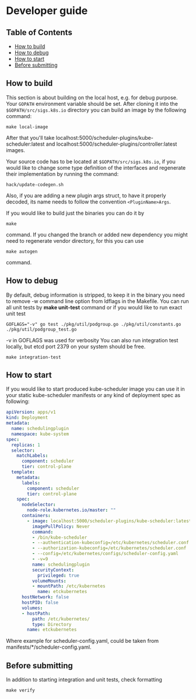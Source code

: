 # Developer guide

## Table of Contents

<!-- toc -->
- [How to build](#how-to-build)
- [How to debug](#how-to-debug)
- [How to start](#how-to-start)
- [Before submitting](#before-submitting)
<!-- /toc -->

## How to build

This section is about building on the local host, e.g. for debug purpose.
Your `GOPATH` environment variable should be set.
After cloning it into the `$GOPATH/src/sigs.k8s.io` directory
you can build an image by the following command:
```shell
make local-image
```
After that you'll take localhost:5000/scheduler-plugins/kube-scheduler:latest and
localhost:5000/scheduler-plugins/controller:latest images.

Your source code has to be located at `$GOPATH/src/sigs.k8s.io`, if you would like to change some type definition of the interfaces
and regenerate their implementation by running the command:
```shell
hack/update-codegen.sh
```

Also, if you are adding a new plugin args struct, to have it properly decoded, its name needs to follow the convention `<PluginName>Args`.

If you would like to build just the binaries you can do it by
```shell
make
```
command.
If you changed the branch or added new dependency you might need to regenerate vendor directory, for this you can use
```shell
make autogen
```
command.

## How to debug
By default, debug information is stripped, to keep it in the binary you need to remove -w command line option from
ldflags in the Makefile.
You can run all unit tests by **make unit-test** command or if you would like to run exact unit test
```shell
GOFLAGS="-v" go test ./pkg/util/podgroup.go ./pkg/util/constants.go ./pkg/util/podgroup_test.go
```
-v in GOFLAGS was used for verbosity
You can also run integration test locally, but etcd port 2379 on your system should be free.
```shell
make integration-test
```

## How to start
If you would like to start produced kube-scheduler image you can use it in your static kube-scheduler manifests or any kind of
deployment spec as following:
```yaml
apiVersion: apps/v1
kind: Deployment
metadata:
  name: schedulingplugin
  namespace: kube-system
spec:
  replicas: 1
  selector:
    matchLabels:
      component: scheduler
      tier: control-plane
  template:
    metadata:
      labels:
        component: scheduler
        tier: control-plane
    spec:
      nodeSelector:
        node-role.kubernetes.io/master: ""
      containers:
        - image: localhost:5000/scheduler-plugins/kube-scheduler:latest
          imagePullPolicy: Never
          command:
          - /bin/kube-scheduler
          - --authentication-kubeconfig=/etc/kubernetes/scheduler.conf
          - --authorization-kubeconfig=/etc/kubernetes/scheduler.conf
          - --config=/etc/kubernetes/configs/scheduler-config.yaml
          - -v=9
          name: schedulingplugin
          securityContext:
            privileged: true
          volumeMounts:
          - mountPath: /etc/kubernetes
            name: etckubernetes
      hostNetwork: false
      hostPID: false
      volumes:
      - hostPath:
          path: /etc/kubernetes/
          type: Directory
        name: etckubernetes
```
Where example for scheduler-config.yaml, could be taken from manifests/*/scheduler-config.yaml.


## Before submitting
In addition to starting integration and unit tests, check formatting
```shell
make verify
```
